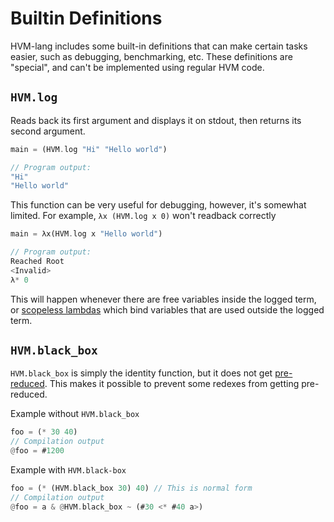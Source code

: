 # Builtin Definitions

HVM-lang includes some built-in definitions that can make certain tasks easier, such as debugging, benchmarking, etc. These definitions are "special", and can't be implemented using regular HVM code.

## `HVM.log`

Reads back its first argument and displays it on stdout, then returns its second argument. 

```rs
main = (HVM.log "Hi" "Hello world")

// Program output:
"Hi"
"Hello world"
```

This function can be very useful for debugging, however, it's somewhat limited. For example, `λx (HVM.log x 0)` won't readback correctly

```rs
main = λx(HVM.log x "Hello world")

// Program output:
Reached Root
<Invalid>
λ* 0
```

This will happen whenever there are free variables inside the logged term, or [scopeless lambdas](using-scopeless-lambdas.md) which bind variables that are used outside the logged term.

## `HVM.black_box`

`HVM.black_box` is simply the identity function, but it does not get [pre-reduced](compiler-options#pre-reduce). This makes it possible to prevent some redexes from getting pre-reduced. 

Example without `HVM.black_box`
```rs
foo = (* 30 40)
// Compilation output
@foo = #1200
```
Example with `HVM.black-box`

```rs
foo = (* (HVM.black_box 30) 40) // This is normal form
// Compilation output
@foo = a & @HVM.black_box ~ (#30 <* #40 a>)
```